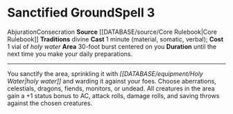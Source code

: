 ﻿---
area: 30-foot burst centered on you
component:
- Material
- Somatic
- Verbal
cost: 1 vial ofholy water
duration: until the next time you make your daily preparations.
heighten_level: '3'
id: '265'
level: '3'
name: Sanctified Ground
rarity: Common
school: Abjuration
source: '[[DATABASE/source/Core Rulebook|Core Rulebook]]'
tradition:
- Divine
trait:
- '[[DATABASE/trait/Abjuration|Abjuration]]'
- '[[DATABASE/trait/Consecration|Consecration]]'
type: Spell

---
# Sanctified Ground<span class="item-type">Spell 3</span>

<span class="item-trait">Abjuration</span><span class="item-trait">Consecration</span>
**Source** [[DATABASE/source/Core Rulebook|Core Rulebook]] 
**Traditions** divine
**Cast** 1 minute (material, somatic, verbal); **Cost** 1 vial of _holy water_
**Area** 30-foot burst centered on you
**Duration** until the next time you make your daily preparations.

---
You sanctify the area, sprinkling it with _[[DATABASE/equipment/Holy Water|holy water]]_ and warding it against your foes. Choose aberrations, celestials, dragons, fiends, monitors, or undead. All creatures in the area gain a +1 status bonus to AC, attack rolls, damage rolls, and saving throws against the chosen creatures.